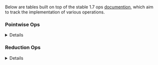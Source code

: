 Below are tables built on top of the stable 1.7 ops [documention](https://pytorch.org/docs/1.7.0/torch.html), which aim to track the implementation of various operations.

### Pointwise Ops
<details>
  
| Name | Native | Derivative |
| ---- | ------ | ---------- |
|abs|&#9745;||
|absolute|||
|acos|&#9745;||
|arccos|||
|acosh|||
|arccosh|||
|add|||
|addcdiv|||
|addcmul|||
|angle|||
|asin|&#9745;||
|arcsin|||
|asinh|||
|arcsinh|||
|atan|&#9745;||
|arctan|||
|atanh|||
|arctanh|||
|atan2|||
|bitwise_not|||
|bitwise_and|||
|bitwise_or|||
|bitwise_xor|||
|ceil|&#9745;||
|clamp|&#9745;||
|clip|||
|conj|||
|cos|&#9745;||
|cosh|&#9745;||
|deg2rad|||
|div|||
|divide|||
|digamma|&#9745;||
|erf|&#9745;||
|erfc|&#9745;||
|erfinv|&#9745;||
|exp|&#9745;||
|exp2|||
|expm1|&#9745;||
|fix|||
|floor|&#9745;||
|floor_divide|||
|fmod|||
|frac|&#9745;||
|imag|||
|lerp|||
|lgamma|&#9745;||
|log|&#9745;||
|log10|&#9745;||
|log1p|&#9745;||
|log2|&#9745;||
|logaddexp|||
|logaddexp2|||
|logical_and|||
|logical_not|||
|logical_or|||
|logical_xor|||
|logit|||
|hypot|||
|i0|||
|mul|||
|multiply|||
|mvlgamma|&#9745;||
|neg|&#9745;||
|negative|||
|nextafter|||
|polygamma|||
|pow|||
|rad2deg|||
|real|||
|reciprocal|&#9745;||
|remainder|||
|round|&#9745;||
|rsqrt|&#9745;||
|sigmoid|&#9745;||
|sign|&#9745;||
|signbit|||
|sin|&#9745;||
|sinh|&#9745;||
|sqrt|&#9745;||
|square|||
|sub|||
|subtract|||
|tan|&#9745;||
|tanh|&#9745;||
|true_divide|||
|trunc|&#9745;||

</details>

### Reduction Ops

<details>

| Name | Native | Derivative |
| ---- | ------ | ---------- |
| argmax |||
| argmin |||
| amax |||
| amin |||
| max |||
| min |||
| dist |||
| logsumexp |||
| mean |&#9745;||
| median |||
| nanmedian |||
| mode |||
| norm |||
| nansum |||
| prod |&#9745;||
| quantile |||
| nanquantile |||
| std |||
| std_mean |||
| sum |&#9745;||
| unique |||
| unique_consecutive |||
| var |||
| var_mean |||
| count_nonzero |||

</details>
